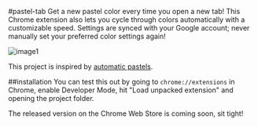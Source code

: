 #pastel-tab
Get a new pastel color every time you open a new tab! This Chrome extension also lets you cycle through colors automatically with a customizable speed. Settings are synced with your Google account; never manually set your preferred color settings again!

![image1](http://imgur.com/qDZ8PTK.png)

This project is inspired by [automatic pastels](http://automaticpastels.tumblr.com/).

##installation
You can test this out by going to `chrome://extensions` in Chrome, enable Developer Mode, hit "Load unpacked extension" and opening the project folder.

The released version on the Chrome Web Store is coming soon, sit tight!
